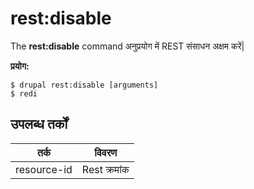 # rest:disable
The **rest:disable** command अनुप्रयोग में REST संसाधन अक्षम करें|

**प्रयोग:**
```
$ drupal rest:disable [arguments] 
$ redi  
```

## उपलब्ध तर्कों  
तर्क | विवरण
---------|-------------
resource-id | Rest क्रमांक
